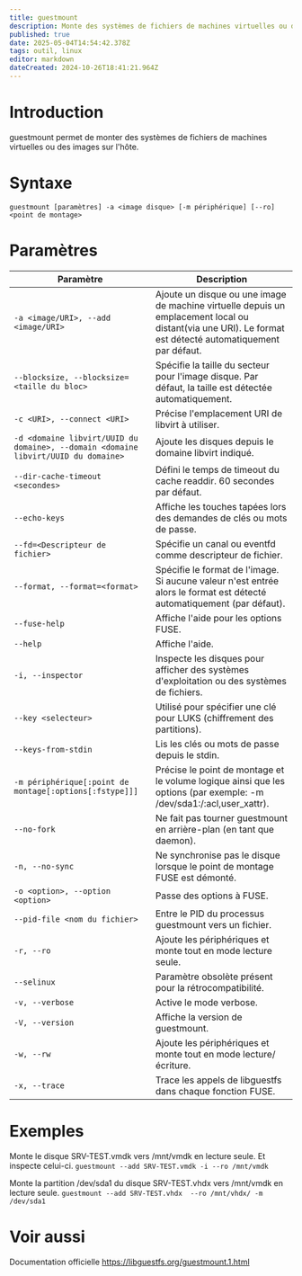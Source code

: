 ```yaml
---
title: guestmount
description: Monte des systèmes de fichiers de machines virtuelles ou des images sur l'hôte.
published: true
date: 2025-05-04T14:54:42.378Z
tags: outil, linux
editor: markdown
dateCreated: 2024-10-26T18:41:21.964Z
---
```


# Introduction

guestmount permet de monter des systèmes de fichiers de machines virtuelles ou des images sur l'hôte.

# Syntaxe

`guestmount [paramètres] -a <image disque> [-m périphérique] [--ro] <point de montage>`

# Paramètres

| Paramètre                                                                          | Description                                                                                                                                               |
| ---------------------------------------------------------------------------------- | --------------------------------------------------------------------------------------------------------------------------------------------------------- |
| `-a <image/URI>, --add <image/URI>`                                                | Ajoute un disque ou une image de machine virtuelle depuis un emplacement local ou distant(via une URI). Le format est détecté automatiquement par défaut. |
| `--blocksize, --blocksize=<taille du bloc>`                                        | Spécifie la taille du secteur pour l'image disque. Par défaut, la taille est détectée automatiquement.                                                    |
| `-c <URI>, --connect <URI>`                                                        | Précise l'emplacement URI de libvirt à utiliser.                                                                                                          |
| `-d <domaine libvirt/UUID du domaine>, --domain <domaine libvirt/UUID du domaine>` | Ajoute les disques depuis le domaine libvirt indiqué.                                                                                                     |
| `--dir-cache-timeout <secondes>`                                                   | Défini le temps de timeout du cache readdir. 60 secondes par défaut.                                                                                      |
| `--echo-keys`                                                                      | Affiche les touches tapées lors des demandes de clés ou mots de passe.                                                                                    |
| `--fd=<Descripteur de fichier>`                                                    | Spécifie un canal ou eventfd comme descripteur de fichier.                                                                                                |
| `--format, --format=<format>`                                                      | Spécifie le format de l'image. Si aucune valeur n'est entrée alors le format est détecté automatiquement (par défaut).                                    |
| `--fuse-help`                                                                      | Affiche l'aide pour les options FUSE.                                                                                                                     |
| `--help`                                                                           | Affiche l'aide.                                                                                                                                           |
| `-i, --inspector`                                                                  | Inspecte les disques pour afficher des systèmes d'exploitation ou des systèmes de fichiers.                                                               |
| `--key <selecteur>`                                                                | Utilisé pour spécifier une clé pour LUKS (chiffrement des partitions).                                                                                    |
| `--keys-from-stdin`                                                                | Lis les clés ou mots de passe depuis le stdin.                                                                                                            |
| `-m périphérique[:point de montage[:options[:fstype]]]`                            | Précise le point de montage et le volume logique ainsi que les options (par exemple: -m /dev/sda1:/:acl,user_xattr).                                      |
| `--no-fork`                                                                        | Ne fait pas tourner guestmount en arrière-plan (en tant que daemon).                                                                                      |
| `-n, --no-sync`                                                                    | Ne synchronise pas le disque lorsque le point de montage FUSE est démonté.                                                                                |
| `-o <option>, --option <option>`                                                   | Passe des options à FUSE.                                                                                                                                 |
| `--pid-file <nom du fichier>`                                                      | Entre le PID du processus guestmount vers un fichier.                                                                                                     |
| `-r, --ro`                                                                         | Ajoute les périphériques et monte tout en mode lecture seule.                                                                                             |
| `--selinux`                                                                        | Paramètre obsolète présent pour la rétrocompatibilité.                                                                                                    |
| `-v, --verbose`                                                                    | Active le mode verbose.                                                                                                                                   |
| `-V, --version`                                                                    | Affiche la version de guestmount.                                                                                                                         |
| `-w, --rw`                                                                         | Ajoute les périphériques et monte tout en mode lecture/écriture.                                                                                          |
| `-x, --trace`                                                                      | Trace les appels de libguestfs dans chaque fonction FUSE.                                                                                                 |

# Exemples

Monte le disque SRV-TEST.vmdk vers /mnt/vmdk en lecture seule. Et inspecte celui-ci.
`guestmount --add SRV-TEST.vmdk -i --ro /mnt/vmdk`

Monte la partition /dev/sda1 du disque SRV-TEST.vhdx vers /mnt/vmdk en lecture seule.
`guestmount --add SRV-TEST.vhdx  --ro /mnt/vhdx/ -m /dev/sda1`

# Voir aussi

Documentation officielle
https://libguestfs.org/guestmount.1.html
